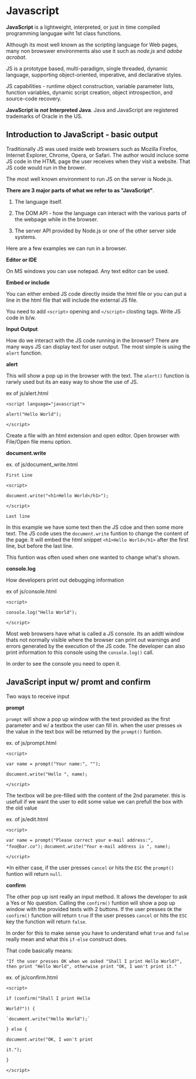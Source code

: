 # Javascript

**JavaScript** is a lightweight, interpreted, or just in time compiled programming langugae wiht 1st class functions. 

Although its most well known as the scripting language for Web pages, many non browswer environments also use it such as *node.js* and *adobe acrobat*. 

JS is a prototype based, multi-paradigm, single threaded, dynamic language, supporting object-oriented, imperative, and declarative styles. 

JS capabilities - runtime object construction, variable parameter lists, function variables, dynamic script creation, object introspection, and source-code recovery.

**JavaScript is** ***not*** **Interpreted Java**. Java and JavaScript are registered trademarks of Oracle in the US. 

## Introduction to JavaScript - basic output

Traditionally JS was used inside web browsers such as Mozilla Firefox, Internet Explorer, Chrome, Opera, or Safari. The author would incluce some JS code in the HTML page the user receives when they visit a website. That JS code would run in the brower.

The most well known environment to run JS on the server is Node.js.

**There are 3 major parts of what we refer to as "JavaScript"**.

1. The language itself. 

2. The DOM API - how the language can interact with the various parts of the webpage while in the browser. 

3. The server API provided by Node.js or one of the other server side systems. 

Here are a few examples we can run in a browser. 

**Editor or IDE**

On MS windows you can use notepad. Any text editor can be used.

**Embed or include** 

You can either embed JS code directly inside the html file or you can put a line in the html file that will include the external JS file. 

You need to add `<script>` opening and `</script>` closting tags. Write JS code in b/w.

**Input Output**

How do we interact with the JS code running in the browser? There are many ways JS can display text for user output. The most simple is using the `alert` function. 

**alert** 

This will show a pop up in the browser with the text. The `alert()` function is rarwly used but its an easy way to show the use of JS. 

ex of js/alert.html

`<script language="javascript">`

`alert("Hello World");`

`</script>`

Create a file with an html extension and open editor. Open browser with File/Open file menu option. 

**document.write**

ex. of js/document_write.html

`First Line`

`<script>`

`document.write("<h1>Hello World</h1>");`

`</script> `

`Last line`

In this example we have some text then the JS cdoe and then some more text. The JS code uses the `document.write` funtion to change the content of the page. It will embed the html snippet `<h1>Hello World</h1>` after the first line, but before the last line. 

This funtion was often used when one wanted to change what's shown. 

**console.log**

How developers print out debugging information

ex of js/console.html

`<script>`

`console.log("Hello World");`

`</script>`

Most web browsers have what is called a JS console. Its an addtl window thats not normally visible where the browser can print out warnings and errors generated by the execution of the JS code. The developer can also print information to this console using the `console.log()` call.

In order to see the console you need to open it.

## JavaScript input w/ promt and confirm

Two ways to receive input

**prompt**

`prompt` will show a pop up window with the text provided as the first parameter and w/ a textbox the user can fill in. when the user presses `ok` the value in the text box will be returned by the `prompt()` funtion. 

ex. of js/prompt.html

`<script>`

`var name = prompt("Your name:", "");`

`document.write("Hello ", name);`

`</script>`

The textbox will be pre-filled with the content of the 2nd parameter. this is usefull if we want the user to edit some value we can prefull the box with the old value

ex. of js/edit.html

`<script>`

`var name = prompt("Please correct your e-mail address:", "foo@bar.co");`
`document.write("Your e-mail address is ", name);`

`</script>`

*In either case, if the user presses `cancel` or hits the `ESC` the `prompt()` funtion will return `null`.

**confirm**

The other pop up isnt really an input method. It allows the developer to ask a Yes or No question. Calling the `confirm()` funtion will show a pop up window with the provided texts with 2 buttons. If the user presses `OK` the `confirm()` function will return `true` if the user presses `cancel` or hits the `ESC` key the function will return `false`. 

In order for this to make sense you have to understand what `true` and `false` really mean and what this `if-else` construct does. 

That code basically means:

`"If the user presses OK when we asked "Shall I print Hello World?", then print "Hello World", otherwise print "OK, I won't print it."`

ex. of js/confirm.html

`<script>`

`if (confirm("Shall I print Hello` 

`World?")) {`

    `document.write("Hello World");`

`} else {`

   `document.write("OK, I won't print`

`it.");`

`}`

`</script>`


